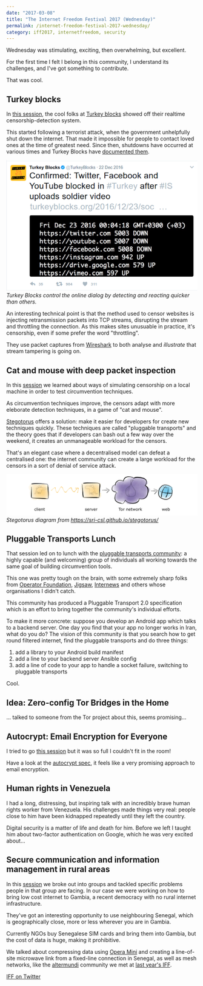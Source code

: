 ```yaml
---
date: "2017-03-08"
title: "The Internet Freedom Festival 2017 (Wednesday)"
permalink: /internet-freedom-festival-2017-wednesday/
category: iff2017, internetfreedom, security
---
```


Wednesday was stimulating, exciting, then overwhelming, but excellent.

For the first time I felt I belong in this community, I understand its challenges, and I've got something to contribute.

That was cool.

## Turkey blocks

In [this session][turkey-blocks-session], the cool folks at [Turkey blocks][turkey-blocks] showed off their realtime censorship-detection system.

This started following a terrorist attack, when the government unhelpfully shut down the internet. That made it impossible for people to contact loved ones at the time of greatest need. Since then, shutdowns have occurred at various times and Turkey Blocks have [documented them][turkey-blocks-reports].

![Tweet from @TurkeyBlocks showing twitter, youtube and facebook being down](/img/turkey-blocks-twitter.png)
*Turkey Blocks control the online dialog by detecting and reacting quicker than others.*

An interesting technical point is that the method used to censor websites is injecting retransmission packets into TCP streams, disrupting the stream and throttling the connection. As this makes sites unusuable in practice, it's censorship, even if some prefer the word "throttling".

They use packet captures from [Wireshark][wireshark] to both analyse and *illustrate* that stream tampering is going on.

[turkey-blocks-session]: https://internetfreedomfestival.org/wiki/index.php/Post-Truth_Censorship:_New_Techniques_for_Realtime_Shutdown_Detection
[turkey-blocks]: https://turkeyblocks.org/
[turkey-blocks-reports]: https://turkeyblocks.org/reports/
[wireshark]: https://www.wireshark.org/

## Cat and mouse with deep packet inspection

In this [session][cat-and-mouse-session] we learned about ways of simulating censorship on a local machine in order to test circumvention techniques.

As circumvention techniques improve, the censors adapt with more eleborate detection techniques, in a game of "cat and mouse".

[Stegotorus][stegotorus] offers a solution: make it easier for developers for create new techniques quickly. These techniques are called "pluggable transports" and the theory goes that if developers can bash out a few way over the weekend, it creates an unmanageable workload for the censors.

That's an elegant case where a decentralised model can defeat a centralised one: the internet community can create a large workload for the censors in a sort of denial of service attack.

![Stegotorus client to server connection, then to Tor network](/img/stegotorus-diagram.png)
*Stegotorus diagram from https://sri-csl.github.io/stegotorus/*

[cat-and-mouse-session]: https://internetfreedomfestival.org/wiki/index.php/Playing_cat_and_mouse_with_Deep_Packet_Inspection
[stegotorus]: https://sri-csl.github.io/stegotorus/

## Pluggable Transports Lunch

That session led on to lunch with the [pluggable transports community][pluggable-transports]: a highly capable (and welcoming) group of individuals all working towards the same goal of building circumvention tools.

This one was pretty tough on the brain, with some extremely sharp folks from [Operator Foundation][operator-foundation], [Jigsaw][jigsaw], [Internews][internews] and others whose organisations I didn't catch.

This community has produced a Pluggable Transport 2.0 specification which is an effort to bring together the community's individual efforts.

To make it more concrete: suppose you develop an Android app which talks to a backend server. One day you find that your app no longer works in Iran, what do you do? The vision of this community is that you search how to get round filtered internet, find the pluggable transports and do three things:

1. add a library to your Android build manifest
2. add a line to your backend server Ansible config
3. add a line of code to your app to handle a socket failure, switching to pluggable transports

Cool.

[pluggable-transports]: https://www.pluggabletransports.info/
[operator-foundation]: https://operatorfoundation.org/
[jigsaw]: https://jigsaw.google.com
[internews]: https://www.internews.org/

## Idea: Zero-config Tor Bridges in the Home

... talked to someone from the Tor project about this, seems promising...

## Autocrypt: Email Encryption for Everyone

I tried to go [this session][autocrypt-session] but it was so full I couldn't fit in the room!

Have a look at the [autocrypt spec][autocrypt-spec], it feels like a very promising approach to email encryption.

[autocrypt-session]: https://internetfreedomfestival.org/wiki/index.php/Autocrypt:_Email_Encryption_for_Everyone
[autocrypt-spec]: https://autocrypt.readthedocs.io/

## Human rights in Venezuela

I had a long, distressing, but inspiring talk with an incredibly brave human rights worker from Venezuela. His challenges made things very real: people close to him have been kidnapped repeatedly until they left the country.

Digital security is a matter of life and death for him. Before we left I taught him about two-factor authentication on Google, which he was very excited about...

## Secure communication and information management in rural areas

In this [session][rural-areas-session] we broke out into groups and tackled specific problems people in that group are facing. In our case we were working on how to bring low cost internet to Gambia, a recent democracy with no rural internet infrastructure.

They've got an interesting opportunity to use neighbouring Senegal, which is geographically close, more or less wherever you are in Gambia.

Currently NGOs buy Senegalese SIM cards and bring them into Gambia, but the cost of data is huge, making it prohibitive.

We talked about compressing data using [Opera Mini][opera-mini] and creating a line-of-site microwave link from a fixed-line connection in Senegal, as well as mesh networks, like the [altermundi][altermundi] community we met at [last year's IFF][mesh-network-session-2016].

[rural-areas-session]: https://internetfreedomfestival.org/wiki/index.php/Secure_communication_and_information_management_in_rural_areas
[opera-mini]: http://www.opera.com/mobile
[altermundi]: http://www.altermundi.net/
[mesh-network-session-2016]: https://www.internetfreedomfestival.org/wiki/index.php/Autonomous_Wireless_and_GSM_Networks



[IFF on Twitter][iff-twitter]


[iff]: https://internetfreedomfestival.org/
[iff-twitter]: https://twitter.com/internetff
[paul-twitter]: https://twitter.com/fawkesley

